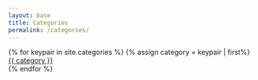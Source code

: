 ```yaml
---
layout: base
title: Categories
permalink: /categories/
---
```


<div class="row">
    {% for keypair in site.categories %}
    {% assign category = keypair | first%}
    <a href="{{ category | prepend: '/categories/' | prepend: site.baseurl }}"><div class="chip waves-effect waves-red">{{ category }}</div></a>
    {% endfor %}
</div>
